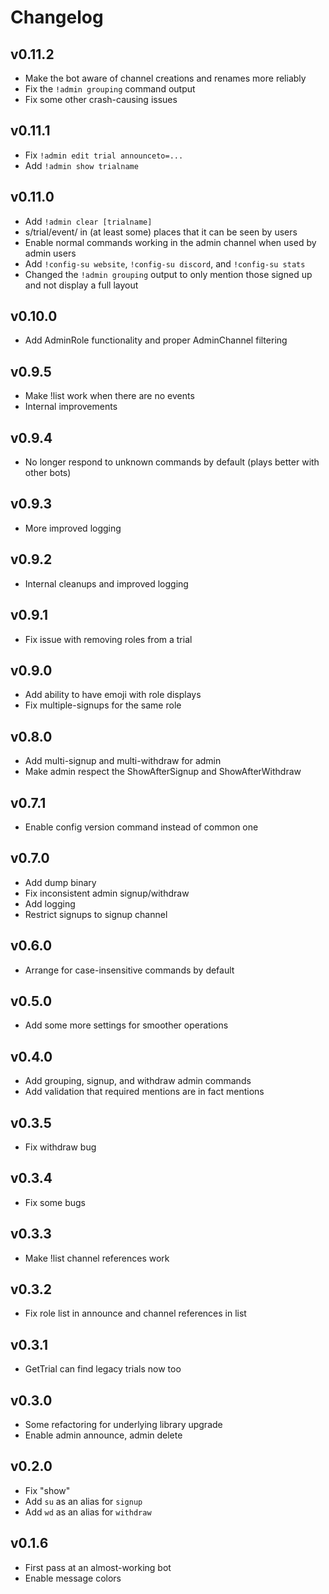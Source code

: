 # Changelog

## v0.11.2

- Make the bot aware of channel creations and renames more reliably
- Fix the `!admin grouping` command output
- Fix some other crash-causing issues

## v0.11.1

- Fix `!admin edit trial announceto=...`
- Add `!admin show trialname`

## v0.11.0

- Add `!admin clear [trialname]`
- s/trial/event/ in (at least some) places that it can be seen by users
- Enable normal commands working in the admin channel when used by admin users
- Add `!config-su website`, `!config-su discord`, and `!config-su stats`
- Changed the `!admin grouping` output to only mention those signed up and not display a full layout

## v0.10.0

- Add AdminRole functionality and proper AdminChannel filtering

## v0.9.5

- Make !list work when there are no events
- Internal improvements

## v0.9.4

- No longer respond to unknown commands by default (plays better with other bots)

## v0.9.3

- More improved logging

## v0.9.2

- Internal cleanups and improved logging

## v0.9.1

- Fix issue with removing roles from a trial

## v0.9.0

- Add ability to have emoji with role displays
- Fix multiple-signups for the same role

## v0.8.0

- Add multi-signup and multi-withdraw for admin
- Make admin respect the ShowAfterSignup and ShowAfterWithdraw

## v0.7.1

- Enable config version command instead of common one

## v0.7.0

- Add dump binary
- Fix inconsistent admin signup/withdraw
- Add logging
- Restrict signups to signup channel

## v0.6.0

- Arrange for case-insensitive commands by default

## v0.5.0

- Add some more settings for smoother operations

## v0.4.0

- Add grouping, signup, and withdraw admin commands
- Add validation that required mentions are in fact mentions

## v0.3.5

- Fix withdraw bug

## v0.3.4

- Fix some bugs

## v0.3.3

- Make !list channel references work

## v0.3.2

- Fix role list in announce and channel references in list

## v0.3.1

- GetTrial can find legacy trials now too

## v0.3.0

- Some refactoring for underlying library upgrade
- Enable admin announce, admin delete

## v0.2.0

- Fix "show"
- Add `su` as an alias for `signup`
- Add `wd` as an alias for `withdraw`

## v0.1.6

- First pass at an almost-working bot
- Enable message colors